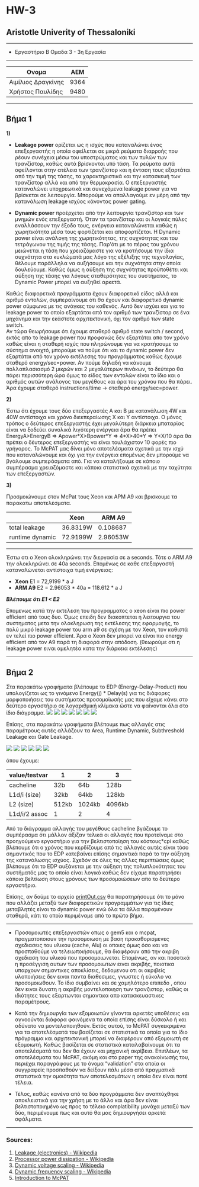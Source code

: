 # HW-3
## Aristotle Univerity of Thessaloniki

---
* Εργαστήριο Β Ομαδα 3 - 3η Εργασία

---
| **Ονομα**       | ΑΕΜ          |
| --- | -------------- |
| Αιμίλιος Δραγκίνης | 9364 |
| Χρήστος Παυλίδης | 9480 |

---
## Βήμα 1
**1)**



* **Leakage power** ορίζεται ως η ισχύς που καταναλώνει ένας επεξεργαστής η οποία οφείλεται σε
μικρά ρεύματα διαρροής που ρέουν συνέχεια μέσω του υποστρώματος και των πυλών των τρανζίστορ,
καθώς αυτά βρίσκονται υπό τάση. Τα ρεύματα αυτά οφείλονται στην ατέλεια των τρανζίστορ και η ένταση
τους εξαρτάται από την τιμή της τάσης, τα χαρακτηριστικά και την κατασκευή των τρανζίστορ
αλλά και από την θερμοκρασία. O επεξεργαστής καταναλώνει υποχρεωτικά και συνεχόμενα leakage power για να βρίσκεται σε λειτουργία.
Μπορούμε να απαλλαγούμε εν μέρη από την κατανάλωση leakage ισχύος κάνοντας power gating.

* **Dynamic power** προέρχεται από την λειτουργία τρανζίστορ και των μνημών ενός επεξεργαστή. Όταν τα τρανζίστορ
και οι λογικές πύλες εναλλάσσουν την έξοδο τους, ενέργεια καταναλώνεται καθώς η χωρητικότητα
μέσα τους φορτίζεται και αποφορτίζεται. Η Dynamic power είναι ανάλογη της χωρητικότητας,
της συχνότητας και του τετράγωνου της τιμής της τάσης. 
Παρ'ότι με το πέρας του χρόνου μειώνεται η τάση που χρειαζόμαστε για να κρατήσουμε την ίδια συχνότητα
στα κυκλώματά μας λόγο της εξέλιξης της τεχνολογίας, θέλουμε παράλληλα να αυξήσουμε και την συχνότητα στην οποία δουλεύουμε.
Καθώς όμως η αύξηση της συχνότητας προϋποθέτει και αύξηση της τάσης για λόγους σταθερότητας
του συστήματος, το Dynamic Power μπορεί να αυξηθεί αρκετά.

Καθώς διαφορετικά προγράμματα έχουν διαφορετικό είδος αλλά και αριθμό εντολών, 
συμπεραίνουμε ότι θα έχουν και διαφορετικό dynamic power σύμφωνα με τις ανάγκες 
του καθενός. Αυτό δεν ισχύει και για το leakage power το οποίο εξαρτάται από τον
αριθμό των τρανζίστορ σε ένα μηχάνημα και την εκάστοτε αρχιτεκτονική, όχι τον αριθμό 
των state switch.  
Αν τώρα θεωρήσουμε ότι έχουμε σταθερό αριθμό state switch / second, εκτός απο το leakage power
που προφανώς δεν εξαρτάται απο τον χρόνο καθώς είναι η σταθερή ισχύς που πληρώνουμε για να κρατήσουμε
το σύστημα ανοιχτό, μπορούμε να πούμε ότι και το dynamic power δεν εξαρτάται από τον χρόνο εκτέλεσης 
του προγράμματος καθώς έχουμε σταθερό energy/sec=power. Αν πούμε δηλαδή να κάνουμε πολλαπλασιασμό 
2 μικρών και 2 μεγαλύτερων πινάκων, το δεύτερο θα πάρει περισσότερη ώρα όμως το είδος των εντολών είναι το ίδιο 
και ο αριθμός αυτών ανάλογος του μεγέθους και άρα του χρόνου που θα πάρει. Άρα έχουμε σταθερό instructions/time
-> σταθερό energy/sec=power.


**2)**

Έστω ότι έχουμε τους δύο επεξεργαστές Α και Β με κατανάλωση 4W και 40W αντίστοιχα και 
χρόνο διεκπεραίωσης X και Y αντίστοιχα. Ο μόνος τρόπος ο δεύτερος επεξεργαστής έχει μεγαλύτερη διάρκεια
μπαταρίας είναι να ξοδεύει συνολικά λιγότερη ενέργεια άρα θα πρέπει EnergyA>EnergyB =>
Apower\*X>Bpower\*Y => 4\*X>40\*Y => Y<X/10 άρα θα πρέπει ο δέυτερος επεξεργαστής να είναι τουλάχιστον 10
φορές πιο γρήγορος. Το McPAT μας δίνει μόνο αποτελέσματα σχετικά με την ισχύ που καταναλώνουμε και όχι 
για την ενέργεια επομένως δεν μπορούμε να βγάλουμε συμπεράσματα από. Για να καταλήξουμε σε κάποιο συμπέρασμα
χρειαζόμαστε και κάποια στατιστικά σχετικά με την ταχύτητα των επεξεργαστών.


**3)**

Προσμοιώνουμε στον McPat τους Χeon και ΑΡΜ Α9 και βρισκουμε τα παρακατω αποτελέσματα.

| |Xeon      | ARM A9         |
| --- | -------------- |---|
| total leakage | 36.8319W | 0.108687
| runtime dynamic | 72.9199W | 2.96053W

---
Έστω οτι ο Xeon ολοκληρώνει την διεργασία σε a seconds. Τότε ο ARM A9 την ολοκληρώνει σε 40a seconds. Επομένως σε καθε επεξαργαστή καταναλώνεται αντίστοιχα τιμή ενέργειας:


* **Χeon** E1 = 72,9199 * a J
* **ARM A9** E2  = 2.96053 * 40a  = 118.612 * a J

***Βλέπουμε ότι Ε1 < Ε2***

Επομενως κατά την εκτελεση του προγραμματος ο xeon είναι πιο power efficient από τους δυο.
Όμως επειδη δεν διακοπτεται η λειτουργια του συστηματος μετα την ολοκληρωση της εκτέλεσης της εφαρμογής, το πολύ μικρό leakage power του arm a9 σε σχέση με τον Xeon, τον καθιστά εν τελεί πιο
power efficient. Άρα o Xeon δεν μπορεί να είναι πιο energy efficient από τον A9 παρά τη διαφορά στην απόδοση. (θεωρούμε οτι η leakage power ειναι αμελητέα κατα την διάρκεια εκτέλεσης)

---
## Βήμα 2

Στα παρακάτω γραφήματα βλέπουμε το EDP (Energy-Delay-Product) που υπολογίζεται ως το γινόμενο Energy(j) * Delay(s) για τις διάφορες μορφοποιήσεις του συστήματος προσομοίωσής μας που είχαμε κάνει στο δεύτερο εργαστήριο σε λογαριθμική κλίμακα ώστε να φαίνονται όλα στο ίδιο διάγραμμα.
![](https://github.com/pavlidic/HW-3/blob/main/figures/Figure1.jpg)
![](https://github.com/pavlidic/HW-3/blob/main/figures/Figure2.jpg)
![](https://github.com/pavlidic/HW-3/blob/main/figures/Figure3.jpg)
![](https://github.com/pavlidic/HW-3/blob/main/figures/Figure4.jpg)
![](https://github.com/pavlidic/HW-3/blob/main/figures/Figure5.jpg)
![](https://github.com/pavlidic/HW-3/blob/main/figures/Figure6.jpg)
![](https://github.com/pavlidic/HW-3/blob/main/figures/Figure7.jpg)
  
  
Επίσης, στα παρακάτω γραφήματα βλέπουμε πως αλλαγές στις παραμέτρους αυτές αλλάζουν τα Area, Runtime Dynamic, Subthreshold Leakage και Gate Leakage.  

![](https://github.com/pavlidic/HW-3/blob/main/graphs/area.png)
![](https://github.com/pavlidic/HW-3/blob/main/graphs/gateL.png)
![](https://github.com/pavlidic/HW-3/blob/main/graphs/subL.png)
![](https://github.com/pavlidic/HW-3/blob/main/graphs/dyn.png)
![](https://github.com/pavlidic/HW-3/blob/main/graphs/pCL2.png)
![](https://github.com/pavlidic/HW-3/blob/main/graphs/pAll.png)

όπου έχουμε:

value/testvar| 1 | 2 | 3
---|---|---|---
cacheline|32b|64b|128b
L1d/i (size)|32kb|64kb|128kb
L2 (size)|512kb|1024kb|4096kb
L1d/i/2 assoc|1|2|4


Από το διάγραμμα αλλαγής του μεγέθους cacheline βγάζουμε το συμπέρασμα ότι μάλλον άξιζαν τελικά οι αλλαγές που προτείναμε στο προηγούμενο εργαστήριο για την βελτιστοποίηση του κόστους\*cpi καθώς βλέπουμε ότι ο χρόνος που κερδίζουμε από τις αλλαγές αυτές είναι τόσο σημαντικός που το EDP κατεβαίνει επίσης σημαντικά παρά το την αύξηση της κατανάλωσης ισχύος. Σχεδόν σε όλες τις άλλες περιπτώσεις όμως βλέπουμε ότι το EDP αυξάνεται με την αύξηση της πολυπλοκότητας του συστήματός μας το οποίο είναι λογικό καθώς δεν είχαμε παρατηρήσει κάποια βελτίωση στους χρόνους των προσομοιώσεων απο το δεύτερο εργαστήριο.

Επίσης, αν δούμε το αρχείο [printOut.csv](https://github.com/pavlidic/HW-3/blob/main/printOut.csv) θα παρατηρήσουμε ότι το μόνο που αλλάζει μεταξύ των διαφορετικών προγραμμάτων για τις ίδιες μεταβλητές είναι το dynamic power ενώ όλα τα άλλα παραμένουν σταθερά, κάτι το οποίο περιμέναμε από το πρώτο βήμα.

---
- Προσομοιωτές επεξεργαστών οπως ο gem5 και ο mcpat, πραγματοποιουν την προσομοιωση με βαση προκαθορισμενες  σχεδιασεις του υλικου (cache, Alu) οι οποιες όμως όσο και να προσπαθούμε να τελειωποιήσουμε, θα διαφέρουν από την ακριβη σχεδιαση του υλικού  που προσομοιωνεται. Επομένως, αν και ποσοτικά η προσέγγιση αυτων των προσομοιωτων ειναι ακριβής, ποιοτικα υπαρχουν σημαντικες αποκλίσεις, δεδομενου οτι οι ακριβείς υλοποιήσεις δεν ειναι παντα διαθεσιμες, γνωστες ή εύκολο να προσομοιωθουν. Το ίδιο συμβαίνει και σε χαμηλότερο επιπεδο , οπου δεν ειναι δυνατη η ακριβής μοντελοποιηση των τρανζιστορ, καθώς οι ιδιότητες τους εξαρτωνται σημαντικα απο κατασκευαστικες παραμέτρους.

- Κατά την δημιουργία
των εξομοιωτών γίνονται αρκετές υποθέσεις
και αγνοούνται διάφορα φαινόμενα τα
οποία επίσης είναι δύσκολο ή και αδύνατο να
μοντελοποιηθούν. Εκτός αυτού, το McPAT
συγκεκριμένα για τα αποτελέσματά του
βασίζεται σε στατιστικά τα οποία για
το ίδιο πρόγραμμα και αρχιτεκτονική
μπορεί να διαφέρουν από εξομοιωτή σε
εξομοιωτή. Καθώς βασίζεται σε στατιστικά
καταλαβαίνουμε ότι τα αποτελέσματά του
δεν θα έχουν και μηχανική ακρίβεια.
Επιπλέων, τα αποτελέσματα του McPAT, ακόμη
και στο paper της ανακοίνωσής του, περιέχει
παραγράφους με το όνομα “validation” στα
οποία οι συγγραφείς προσπαθούν να
δείξουν πάλι μέσα από πραγματικά
στατιστικά την ομοιότητα των αποτελεσμάτων
η οποία δεν είναι ποτέ τέλεια. 
- Τέλος,
καθώς κανένα από τα δύο προγράμματα δεν
αναπτύχθηκε αποκλειστικά για την χρήση
με το άλλο και άρα δεν είναι βελτιστοποιημένο
ως προς το τέλειο complatibility μονάχα μεταξύ
των δύο, περιμένουμε πως και αυτό θα μας
δημιουργήσει αρκετά σφάλματα.

---
### Sources:
1. [Leakage (electronics) - Wikipedia](https://en.wikipedia.org/wiki/Leakage_(electronics))
2. [Processor power dissipation - Wikipedia](https://en.wikipedia.org/wiki/Processor_power_dissipation)
3. [Dynamic voltage scaling - Wikipedia](https://en.wikipedia.org/wiki/Dynamic_voltage_scaling)
4. [Dynamic frequency scaling - Wikipedia](https://en.wikipedia.org/wiki/Dynamic_frequency_scaling)
5. [Introduction to McPAT](https://www.hpl.hp.com/research/mcpat/micro09.pdf)
